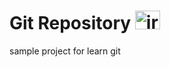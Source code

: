 # Git Repository <img  src="https://upload.wikimedia.org/wikipedia/commons/9/91/Octicons-mark-github.svg" alt="irosh-perera" height="30" width="40" />
sample project for learn git
